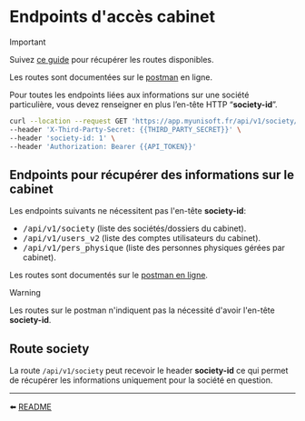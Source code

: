 # Endpoints d'accès cabinet

> [!IMPORTANT]
> Suivez [ce guide](./endpoints_accessibles.md) pour récupérer les routes disponibles.

Les routes sont documentées sur le [postman](https://docs.api.myunisoft.fr/#intro) en ligne.

Pour toutes les endpoints liées aux informations sur une société particulière, vous devez renseigner en plus l’en-tête HTTP “**society-id**”.

```bash
curl --location --request GET 'https://app.myunisoft.fr/api/v1/society/exercice' \
--header 'X-Third-Party-Secret: {{THIRD_PARTY_SECRET}}' \
--header 'society-id: 1' \
--header 'Authorization: Bearer {{API_TOKEN}}'
```

## Endpoints pour récupérer des informations sur le cabinet

Les endpoints suivants ne nécessitent pas l'en-tête **society-id**:

- <kbd>/api/v1/society</kbd> (liste des sociétés/dossiers du cabinet).
- <kbd>/api/v1/users_v2</kbd> (liste des comptes utilisateurs du cabinet).
- <kbd>/api/v1/pers_physique</kbd> (liste des personnes physiques gérées par cabinet).

Les routes sont documentés sur le [postman en ligne](https://docs.api.myunisoft.fr/#intro).

> [!WARNING]
> Les routes sur le postman n'indiquent pas la nécessité d'avoir l'en-tête **society-id**.

## Route society
La route `/api/v1/society` peut recevoir le header **society-id** ce qui permet de récupérer les informations uniquement pour la société en question.

---

⬅️ [README](../../README.md)

